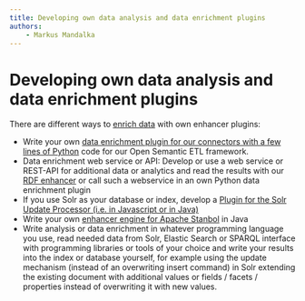 ```yaml
---
title: Developing own data analysis and data enrichment plugins
authors:
    - Markus Mandalka
---
```


# Developing own data analysis and data enrichment plugins


There are different ways to [enrich data](../../doc/data_enrichment "Document processing, contet analysis and data enrichment pipeline") with own enhancer plugins:

* Write your own [data enrichment plugin for our connectors with a few lines of Python](python) code for our Open Semantic ETL framework.
* Data enrichment web service or API: Develop or use a web service or REST-API for additional data or analytics and read the results with our [RDF enhancer](../../enhancer/rdf) or call such a webservice in an own Python data enrichment plugin
* If you use Solr as your database or index, develop a [Plugin for the Solr Update Processor (i.e. in Javascript or in Java)](http://searchhub.org/2013/06/27/poor-mans-entity-extraction-with-solr/)
* Write your own [enhancer engine for Apache Stanbol](http://stanbol.apache.org/docs/trunk/components/enhancer/) in Java
* Write analysis or data enrichment in whatever programming language you use, read needed data from Solr, Elastic Search or SPARQL interface with programming libraries or tools of your choice and write your results into the index or database yourself, for example using the update mechanism (instead of an overwriting insert command) in Solr extending the existing document with additional values or fields / facets / properties instead of overwriting it with new values.
